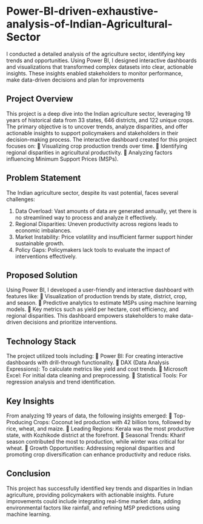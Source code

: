 # Power-BI-driven-exhaustive-analysis-of-Indian-Agricultural-Sector
I conducted a detailed analysis of the agriculture sector, identifying key trends and opportunities. Using Power BI, I designed interactive dashboards and visualizations that transformed complex datasets into clear, actionable insights. These insights enabled stakeholders to monitor performance, make data-driven decisions and plan for  improvements

## Project Overview
This project is a deep dive into the Indian agriculture sector, leveraging 19 years of historical
data from 33 states, 646 districts, and 122 unique crops. The primary objective is to uncover
trends, analyze disparities, and offer actionable insights to support policymakers and
stakeholders in their decision-making process.
The interactive dashboard created for this project focuses on:
 Visualizing crop production trends over time.
 Identifying regional disparities in agricultural productivity.
 Analyzing factors influencing Minimum Support Prices (MSPs).

## Problem Statement
The Indian agriculture sector, despite its vast potential, faces several challenges:
1. Data Overload: Vast amounts of data are generated annually, yet there is no
streamlined way to process and analyze it effectively.
2. Regional Disparities: Uneven productivity across regions leads to economic
imbalances.
3. Market Instability: Price volatility and insufficient farmer support hinder sustainable
growth.
4. Policy Gaps: Policymakers lack tools to evaluate the impact of interventions
effectively.

## Proposed Solution
Using Power BI, I developed a user-friendly and interactive dashboard with features like:
 Visualization of production trends by state, district, crop, and season.
 Predictive analytics to estimate MSPs using machine learning models.
 Key metrics such as yield per hectare, cost efficiency, and regional disparities.
This dashboard empowers stakeholders to make data-driven decisions and prioritize
interventions.

## Technology Stack
The project utilized tools including:
 Power BI: For creating interactive dashboards with drill-through functionality.
 DAX (Data Analysis Expressions): To calculate metrics like yield and cost trends.
 Microsoft Excel: For initial data cleaning and preprocessing.
 Statistical Tools: For regression analysis and trend identification.

## Key Insights
From analyzing 19 years of data, the following insights emerged:
 Top-Producing Crops: Coconut led production with 42 billion tons, followed by
rice, wheat, and maize.
 Leading Regions: Kerala was the most productive state, with Kozhikode district at
the forefront.
 Seasonal Trends: Kharif season contributed the most to production, while winter was
critical for wheat.
 Growth Opportunities: Addressing regional disparities and promoting crop
diversification can enhance productivity and reduce risks.

## Conclusion
This project has successfully identified key trends and disparities in Indian agriculture,
providing policymakers with actionable insights. Future improvements could include
integrating real-time market data, adding environmental factors like rainfall, and refining
MSP predictions using machine learning.



